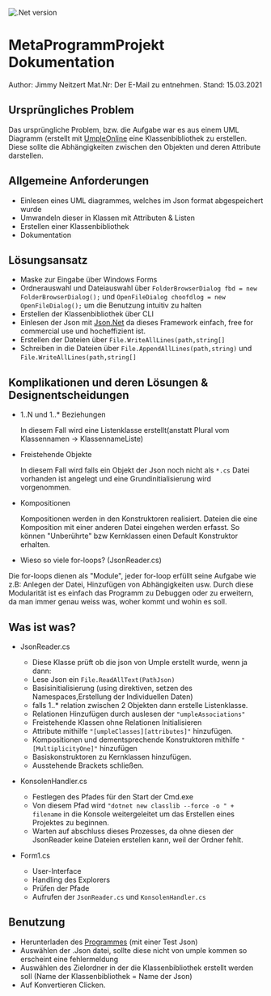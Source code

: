 ![.Net version ](https://img.shields.io/badge/.NET-5.0-blue)
# MetaProgrammProjekt Dokumentation
Author: Jimmy Neitzert
Mat.Nr: Der E-Mail zu entnehmen.
Stand: 15.03.2021

## Ursprüngliches Problem
Das ursprüngliche Problem, bzw. die Aufgabe war es aus einem UML Diagramm (erstellt mit [UmpleOnline](https://cruise.umple.org/umpleonline/) eine Klassenbibliothek zu erstellen.
Diese sollte die Abhängigkeiten zwischen den Objekten und deren Attribute darstellen.

## Allgemeine Anforderungen
- Einlesen eines UML diagrammes, welches im Json format abgespeichert wurde
- Umwandeln dieser in Klassen mit Attributen & Listen
- Erstellen einer Klassenbibliothek
- Dokumentation

## Lösungsansatz 
- Maske zur Eingabe über Windows Forms
- Ordnerauswahl und Dateiauswahl über `FolderBrowserDialog fbd = new FolderBrowserDialog();` und `OpenFileDialog choofdlog = new OpenFileDialog();` um die Benutzung intuitiv zu halten
- Erstellen der Klassenbibliothek über CLI
- Einlesen der Json mit [Json.Net](https://www.newtonsoft.com/json) da dieses Framework einfach, free for commercial use und hocheffizient ist.
- Erstellen der Dateien über `File.WriteAllLines(path,string[]`
- Schreiben in die Dateien über `File.AppendAllLines(path,string)` und `File.WriteAllLines(path,string[]`

## Komplikationen und deren Lösungen & Designentscheidungen
- 1..N und 1..* Beziehungen

  In diesem Fall wird eine Listenklasse erstellt(anstatt Plural vom Klassennamen -> KlassennameListe)

- Freistehende Objekte

  In diesem Fall wird falls ein Objekt der Json noch nicht als `*.cs` Datei vorhanden ist angelegt und eine Grundinitialisierung wird vorgenommen.

- Kompositionen

  Kompositionen werden in den Konstruktoren realisiert. Dateien die eine Komposition mit einer anderen Datei eingehen werden erfasst. So können "Unberührte" bzw Kernklassen
einen Default Konstruktor erhalten.

- Wieso so viele for-loops? (JsonReader.cs)

 Die for-loops dienen als "Module", jeder for-loop erfüllt seine Aufgabe wie z.B: Anlegen der Datei, Hinzufügen von Abhängigkeiten usw. Durch diese Modularität ist es einfach 
das Programm zu Debuggen oder zu erweitern, da man immer genau weiss was, woher kommt und wohin es soll.


## Was ist was?

- JsonReader.cs
  - Diese Klasse prüft ob die json von Umple erstellt wurde, wenn ja dann:
  - Lese Json ein `File.ReadAllText(PathJson)`
  - Basisinitialisierung (using direktiven, setzen des Namespaces,Erstellung der Individuellen Daten)
  - falls 1..* relation zwischen 2 Objekten dann erstelle Listenklasse.
  - Relationen Hinzufügen durch auslesen der `"umpleAssociations"`
  - Freistehende Klassen ohne Relationen Initialisieren
  - Attribute mithilfe `"[umpleClasses][attributes]"` hinzufügen.
  - Kompositionen und dementsprechende Konstruktoren mithilfe `"[MultiplicityOne]"` hinzufügen
  - Basiskonstruktoren zu Kernklassen hinzufügen.
  - Ausstehende Brackets schließen.

- KonsolenHandler.cs
  - Festlegen des Pfades für den Start der Cmd.exe
  - Von diesem Pfad wird `"dotnet new classlib --force -o " + filename` in die Konsole weitergeleitet um das Erstellen eines Projektes zu beginnen.
  - Warten auf abschluss dieses Prozesses, da ohne diesen der JsonReader keine Dateien erstellen kann, weil der Ordner fehlt.

- Form1.cs
  - User-Interface
  - Handling des Explorers
  - Prüfen der Pfade
  - Aufrufen der `JsonReader.cs` und `KonsolenHandler.cs`

## Benutzung
- Herunterladen des [Programmes](https://github.com/jimmymeister98/MetaProgrammProjekt/releases) (mit einer Test Json)
- Auswählen der .Json datei, sollte diese nicht von umple kommen so erscheint eine fehlermeldung
- Auswählen des Zielordner in der die Klassenbibliothek erstellt werden soll (Name der Klassenbibliothek = Name der Json)
- Auf Konvertieren Clicken.
